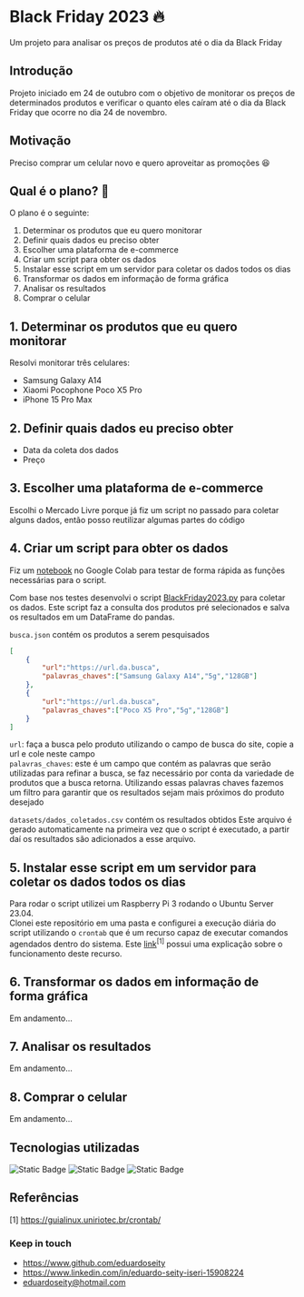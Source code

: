 # Black Friday 2023 🔥
Um projeto para analisar os preços de produtos até o dia da Black Friday

## Introdução
Projeto iniciado em 24 de outubro com o objetivo de monitorar os preços de determinados produtos e verificar o quanto eles caíram até o dia da Black Friday que ocorre no dia 24 de novembro.

## Motivação
Preciso comprar um celular novo e quero aproveitar as promoções 😆

## Qual é o plano? 🤔
O plano é o seguinte:
1. Determinar os produtos que eu quero monitorar
2. Definir quais dados eu preciso obter
3. Escolher uma plataforma de e-commerce
4. Criar um script para obter os dados
5. Instalar esse script em um servidor para coletar os dados todos os dias
6. Transformar os dados em informação de forma gráfica
7. Analisar os resultados
8. Comprar o celular

## 1. Determinar os produtos que eu quero monitorar
Resolvi monitorar três celulares:

- Samsung Galaxy A14
- Xiaomi Pocophone Poco X5 Pro
- iPhone 15 Pro Max

## 2. Definir quais dados eu preciso obter
- Data da coleta dos dados
- Preço

## 3. Escolher uma plataforma de e-commerce
Escolhi o Mercado Livre porque já fiz um script no passado para coletar alguns dados, então posso reutilizar algumas partes do código

## 4. Criar um script para obter os dados
Fiz um [notebook](https://github.com/eduardoseity/black-friday-2023/blob/25adf949d66ce454b93fe4820182dfdc583e39e3/notebooks/BlackFriday_Sketch_2023.ipynb) no Google Colab para testar de forma rápida as funções necessárias para o script.

Com base nos testes desenvolvi o script [BlackFriday2023.py](https://github.com/eduardoseity/black-friday-2023/blob/25adf949d66ce454b93fe4820182dfdc583e39e3/BlackFriday2023.py) para coletar os dados. Este script faz a consulta dos produtos pré selecionados e salva os resultados em um DataFrame do pandas.

`busca.json` contém os produtos a serem pesquisados
```json
[
    {
        "url":"https://url.da.busca",
        "palavras_chaves":["Samsung Galaxy A14","5g","128GB"]
    },
    {
        "url":"https://url.da.busca",
        "palavras_chaves":["Poco X5 Pro","5g","128GB"]
    }
]
```
`url`: faça a busca pelo produto utilizando o campo de busca do site, copie a url e cole neste campo
<br>
`palavras_chaves`: este é um campo que contém as palavras que serão utilizadas para refinar a busca, se faz necessário por conta da variedade de produtos que a busca retorna. Utilizando essas palavras chaves fazemos um filtro para garantir que os resultados sejam mais próximos do produto desejado

`datasets/dados_coletados.csv` contém os resultados obtidos
Este arquivo é gerado automaticamente na primeira vez que o script é executado, a partir daí os resultados são adicionados a esse arquivo.

## 5. Instalar esse script em um servidor para coletar os dados todos os dias
Para rodar o script utilizei um Raspberry Pi 3 rodando o Ubuntu Server 23.04.
<br>Clonei este repositório em uma pasta e configurei a execução diária do script utilizando o `crontab` que é um recurso capaz de executar comandos agendados dentro do sistema.
Este [link](https://guialinux.uniriotec.br/crontab/)<sup>[1]</sup> possui uma explicação sobre o funcionamento deste recurso.

## 6. Transformar os dados em informação de forma gráfica
Em andamento...
## 7. Analisar os resultados
Em andamento...
## 8. Comprar o celular
Em andamento...

## Tecnologias utilizadas
![Static Badge](https://img.shields.io/badge/python-3.10-blue)
![Static Badge](https://img.shields.io/badge/requests-yellow)
![Static Badge](https://img.shields.io/badge/pandas-brown)

## Referências
[1] https://guialinux.uniriotec.br/crontab/

### Keep in touch
- https://www.github.com/eduardoseity
- https://www.linkedin.com/in/eduardo-seity-iseri-15908224
- eduardoseity@hotmail.com

